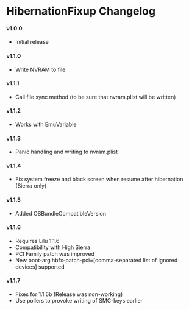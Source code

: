 HibernationFixup Changelog
============================
#### v1.0.0
- Initial release

#### v1.1.0
- Write NVRAM to file

#### v1.1.1
- Call file sync method (to be sure that nvram.plist will be written)


#### v1.1.2
- Works with EmuVariable

#### v1.1.3
- Panic handling and writing to nvram.plist

#### v1.1.4
- Fix system freeze and black screen when resume after hibernation (Sierra only)

#### v1.1.5
- Added OSBundleCompatibleVersion

#### v1.1.6
- Requires Lilu 1.1.6
- Compatibility with High Sierra
- PCI Family patch was improved
- New boot-arg hbfx-patch-pci=[comma-separated list of ignored devices] supported

#### v1.1.7
- Fixes for 1.1.6b (Release was non-working)
- Use pollers to provoke writing of SMC-keys earlier

